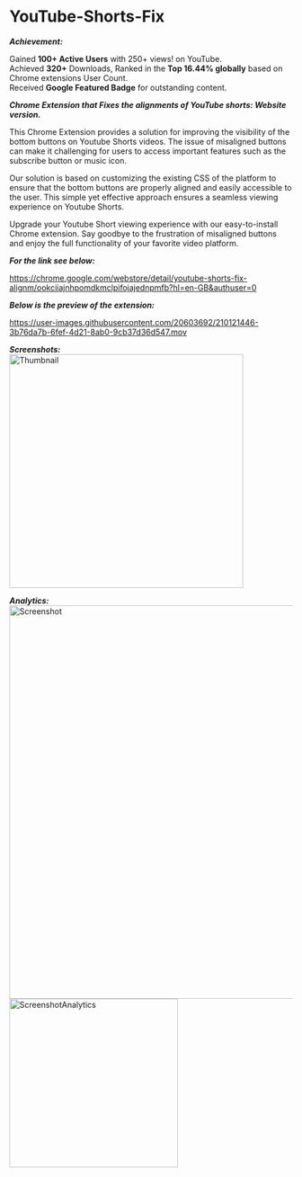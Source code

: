 # YouTube-Shorts-Fix

**_Achievement:_**

Gained **100+ Active Users** with 250+ views! on YouTube.<br>
Achieved **320+** Downloads, Ranked in the **Top 16.44% globally** based on  Chrome extensions User Count.<br>
Received **Google Featured Badge** for outstanding content.<br>

**_Chrome Extension that Fixes the alignments of YouTube shorts: Website version._**

This Chrome Extension provides a solution for improving the visibility of the bottom buttons on Youtube Shorts videos. The issue of misaligned buttons can make it challenging for users to access important features such as the subscribe button or music icon.

Our solution is based on customizing the existing CSS of the platform to ensure that the bottom buttons are properly aligned and easily accessible to the user. This simple yet effective approach ensures a seamless viewing experience on Youtube Shorts.

Upgrade your Youtube Short viewing experience with our easy-to-install Chrome extension. Say goodbye to the frustration of misaligned buttons and enjoy the full functionality of your favorite video platform.


**_For the link see below:_**

https://chrome.google.com/webstore/detail/youtube-shorts-fix-alignm/ookciiajnhpomdkmclpifojajednpmfb?hl=en-GB&authuser=0

**_Below is the preview of the extension:_**


https://user-images.githubusercontent.com/20603692/210121446-3b76da7b-6fef-4d21-8ab0-9cb37d36d547.mov


**_Screenshots:_** <br>
<img width="416" alt="Thumbnail" src="https://user-images.githubusercontent.com/20603692/209498822-184fb571-c2bd-48c1-a8d2-dc650873e52c.png">

**_Analytics:_** <br>
<img width="700" alt="Screenshot" src="https://github.com/shan18u/YouTube-Shorts-Fix/assets/20603692/998b521a-1b94-4644-8e6b-d7df24d6d96f">
<img width="300" alt="ScreenshotAnalytics" src="https://github.com/shan18u/YouTube-Shorts-Fix/assets/20603692/5c5c77a2-344f-4fe8-9042-4782599022b5">
